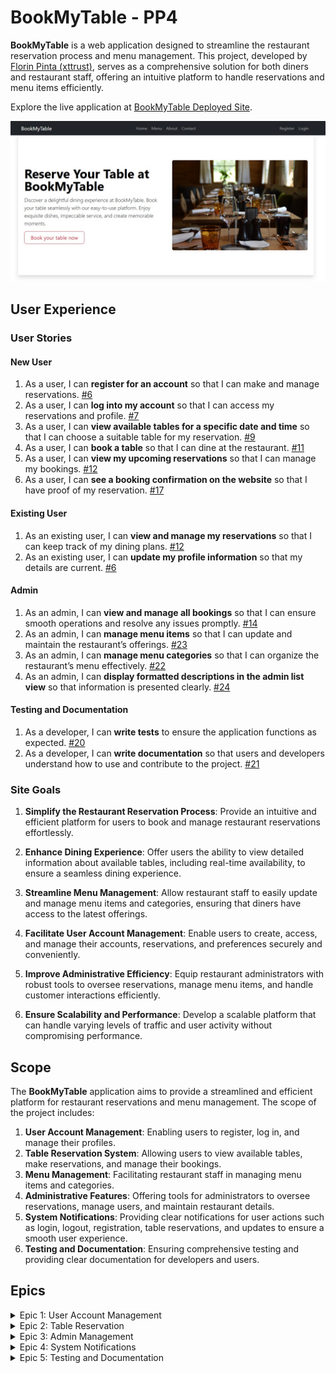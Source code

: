 
# BookMyTable - PP4

**BookMyTable** is a web application designed to streamline the restaurant reservation process and menu management. This project, developed by [Florin Pinta (xttrust)](https://github.com/xttrust), serves as a comprehensive solution for both diners and restaurant staff, offering an intuitive platform to handle reservations and menu items efficiently.

Explore the live application at [BookMyTable Deployed Site](https://bookmytable-8de20a7bca65.herokuapp.com/).

![BookMyTable Image](./docs/screenshots/header.jpg)

## User Experience

### User Stories

#### New User

1. As a user, I can **register for an account** so that I can make and manage reservations. [#6](https://github.com/xttrust/BookMyTable/issues/6)
2. As a user, I can **log into my account** so that I can access my reservations and profile. [#7](https://github.com/xttrust/BookMyTable/issues/7)
3. As a user, I can **view available tables for a specific date and time** so that I can choose a suitable table for my reservation. [#9](https://github.com/xttrust/BookMyTable/issues/9)
4. As a user, I can **book a table** so that I can dine at the restaurant. [#11](https://github.com/xttrust/BookMyTable/issues/11)
5. As a user, I can **view my upcoming reservations** so that I can manage my bookings. [#12](https://github.com/xttrust/BookMyTable/issues/12)
6. As a user, I can **see a booking confirmation on the website** so that I have proof of my reservation. [#17](https://github.com/xttrust/BookMyTable/issues/17)

#### Existing User

1. As an existing user, I can **view and manage my reservations** so that I can keep track of my dining plans. [#12](https://github.com/xttrust/BookMyTable/issues/12)
2. As an existing user, I can **update my profile information** so that my details are current. [#6](https://github.com/xttrust/BookMyTable/issues/6)

#### Admin

1. As an admin, I can **view and manage all bookings** so that I can ensure smooth operations and resolve any issues promptly. [#14](https://github.com/xttrust/BookMyTable/issues/14)
2. As an admin, I can **manage menu items** so that I can update and maintain the restaurant’s offerings. [#23](https://github.com/xttrust/BookMyTable/issues/23)
3. As an admin, I can **manage menu categories** so that I can organize the restaurant’s menu effectively. [#22](https://github.com/xttrust/BookMyTable/issues/22)
5. As an admin, I can **display formatted descriptions in the admin list view** so that information is presented clearly. [#24](https://github.com/xttrust/BookMyTable/issues/24)

#### Testing and Documentation

1. As a developer, I can **write tests** to ensure the application functions as expected. [#20](https://github.com/xttrust/BookMyTable/issues/20)
2. As a developer, I can **write documentation** so that users and developers understand how to use and contribute to the project. [#21](https://github.com/xttrust/BookMyTable/issues/21)

### Site Goals

1. **Simplify the Restaurant Reservation Process**: Provide an intuitive and efficient platform for users to book and manage restaurant reservations effortlessly.
   
2. **Enhance Dining Experience**: Offer users the ability to view detailed information about available tables, including real-time availability, to ensure a seamless dining experience.
   
3. **Streamline Menu Management**: Allow restaurant staff to easily update and manage menu items and categories, ensuring that diners have access to the latest offerings.
   
4. **Facilitate User Account Management**: Enable users to create, access, and manage their accounts, reservations, and preferences securely and conveniently.
   
5. **Improve Administrative Efficiency**: Equip restaurant administrators with robust tools to oversee reservations, manage menu items, and handle customer interactions efficiently.
   
6. **Ensure Scalability and Performance**: Develop a scalable platform that can handle varying levels of traffic and user activity without compromising performance.

## Scope

The **BookMyTable** application aims to provide a streamlined and efficient platform for restaurant reservations and menu management. The scope of the project includes:

1. **User Account Management**: Enabling users to register, log in, and manage their profiles.
2. **Table Reservation System**: Allowing users to view available tables, make reservations, and manage their bookings.
3. **Menu Management**: Facilitating restaurant staff in managing menu items and categories.
4. **Administrative Features**: Offering tools for administrators to oversee reservations, manage users, and maintain restaurant details.
5. **System Notifications**: Providing clear notifications for user actions such as login, logout, registration, table reservations, and updates to ensure a smooth user experience.
6. **Testing and Documentation**: Ensuring comprehensive testing and providing clear documentation for developers and users.

## Epics

<details>
<summary>Epic 1: User Account Management</summary>

- **User Registration**: As a user, I want to register for an account to manage reservations. [#6](https://github.com/xttrust/BookMyTable/issues/6)
- **User Login**: As a user, I want to log into my account to access my reservations. [#7](https://github.com/xttrust/BookMyTable/issues/7)

</details>

<details>
<summary>Epic 2: Table Reservation</summary>

- **View Available Tables**: As a user, I want to view available tables for a specific date and time. [#9](https://github.com/xttrust/BookMyTable/issues/9)
- **Make a Reservation**: As a user, I want to book a table for dining. [#11](https://github.com/xttrust/BookMyTable/issues/11)
- **View My Reservations**: As a user, I want to view and manage my upcoming reservations. [#12](https://github.com/xttrust/BookMyTable/issues/12)

</details>

<details>
<summary>Epic 3: Admin Management</summary>

- **Manage Reservations**: As an admin, I want to view and manage all bookings. [#14](https://github.com/xttrust/BookMyTable/issues/14)
- **Manage Menu Items**: As an admin, I want to manage menu items. [#23](https://github.com/xttrust/BookMyTable/issues/23)
- **Manage Menu Categories**: As an admin, I want to manage menu categories. [#22](https://github.com/xttrust/BookMyTable/issues/22)
- **Display Formatted Descriptions in Admin List View**: As an admin, I want formatted descriptions in the admin list view. [#24](https://github.com/xttrust/BookMyTable/issues/24)

</details>

<details>
<summary>Epic 4: System Notifications</summary>

- **Login Notification**: As a user, I want to receive a notification upon successful login.
- **Logout Notification**: As a user, I want to receive a notification upon successful logout.
- **Registration Notification**: As a user, I want to receive a notification upon successful registration.
- **Reservation Notification**: As a user, I want to receive a notification upon successful table reservation.
- **Update Reservation Notification**: As a user, I want to receive a notification when a reservation is updated.
- **Delete Reservation Notification**: As a user, I want to receive a notification when a reservation is deleted.

</details>

<details>
<summary>Epic 5: Testing and Documentation</summary>

- **Write Tests**: As a developer, I want to write tests to ensure the application functions correctly. [#20](https://github.com/xttrust/BookMyTable/issues/20)
- **Write Documentation**: As a developer, I want to write documentation to help users and future developers. [#21](https://github.com/xttrust/BookMyTable/issues/21)

</details>

